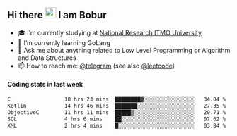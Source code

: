 ## Hi there <img src="https://media.giphy.com/media/hvRJCLFzcasrR4ia7z/giphy.gif" width="25px" height="25px"> I am Bobur

- :mortar_board: I’m currently studying at [National Research ITMO University](https://itmo.ru/)
- :seedling: I’m currently learning GoLang
- :speech_balloon: Ask me about anything related to Low Level Programming or Algorithm and Data Structures
- :mailbox: How to reach me: [@telegram](https://t.me/octoant) (see also [@leetcode](https://leetcode.com/octoant/))    

#### Coding stats in last week

<!--START_SECTION:waka-->

```txt
C                 18 hrs 23 mins  ████████▓░░░░░░░░░░░░░░░░   34.04 %
Kotlin            14 hrs 46 mins  ███████░░░░░░░░░░░░░░░░░░   27.35 %
ObjectiveC        11 hrs 11 mins  █████▒░░░░░░░░░░░░░░░░░░░   20.71 %
SQL               4 hrs 6 mins    ██░░░░░░░░░░░░░░░░░░░░░░░   07.62 %
XML               2 hrs 4 mins    █░░░░░░░░░░░░░░░░░░░░░░░░   03.84 %
```

<!--END_SECTION:waka-->

